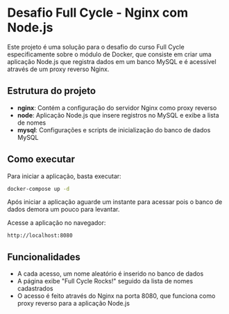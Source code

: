 # Desafio Full Cycle - Nginx com Node.js

Este projeto é uma solução para o desafio do curso Full Cycle especificamente sobre o módulo de Docker, que consiste em criar uma aplicação Node.js que registra dados em um banco MySQL e é acessível através de um proxy reverso Nginx.

## Estrutura do projeto

- **nginx**: Contém a configuração do servidor Nginx como proxy reverso
- **node**: Aplicação Node.js que insere registros no MySQL e exibe a lista de nomes
- **mysql**: Configurações e scripts de inicialização do banco de dados MySQL

## Como executar

Para iniciar a aplicação, basta executar:

```bash
docker-compose up -d
```

Após iniciar a aplicação aguarde um instante para acessar pois o banco de dados demora um pouco para levantar.

Acesse a aplicação no navegador:

```
http://localhost:8080
```

## Funcionalidades

- A cada acesso, um nome aleatório é inserido no banco de dados
- A página exibe "Full Cycle Rocks!" seguido da lista de nomes cadastrados
- O acesso é feito através do Nginx na porta 8080, que funciona como proxy reverso para a aplicação Node.js
